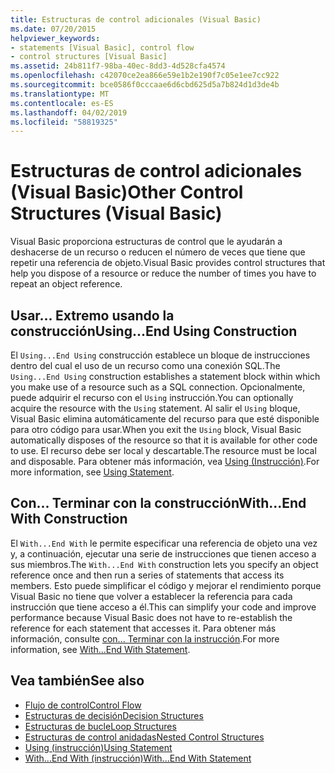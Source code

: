 ```yaml
---
title: Estructuras de control adicionales (Visual Basic)
ms.date: 07/20/2015
helpviewer_keywords:
- statements [Visual Basic], control flow
- control structures [Visual Basic]
ms.assetid: 24b811f7-98ba-40ec-8dd3-4d528cfa4574
ms.openlocfilehash: c42070ce2ea866e59e1b2e190f7c05e1ee7cc922
ms.sourcegitcommit: bce0586f0cccaae6d6cbd625d5a7b824d1d3de4b
ms.translationtype: MT
ms.contentlocale: es-ES
ms.lasthandoff: 04/02/2019
ms.locfileid: "58819325"
---
```

# <a name="other-control-structures-visual-basic"></a><span data-ttu-id="8b95f-102">Estructuras de control adicionales (Visual Basic)</span><span class="sxs-lookup"><span data-stu-id="8b95f-102">Other Control Structures (Visual Basic)</span></span>
<span data-ttu-id="8b95f-103">Visual Basic proporciona estructuras de control que le ayudarán a deshacerse de un recurso o reducen el número de veces que tiene que repetir una referencia de objeto.</span><span class="sxs-lookup"><span data-stu-id="8b95f-103">Visual Basic provides control structures that help you dispose of a resource or reduce the number of times you have to repeat an object reference.</span></span>  
  
## <a name="usingend-using-construction"></a><span data-ttu-id="8b95f-104">Usar... Extremo usando la construcción</span><span class="sxs-lookup"><span data-stu-id="8b95f-104">Using...End Using Construction</span></span>  
 <span data-ttu-id="8b95f-105">El `Using...End Using` construcción establece un bloque de instrucciones dentro del cual el uso de un recurso como una conexión SQL.</span><span class="sxs-lookup"><span data-stu-id="8b95f-105">The `Using...End Using` construction establishes a statement block within which you make use of a resource such as a SQL connection.</span></span> <span data-ttu-id="8b95f-106">Opcionalmente, puede adquirir el recurso con el `Using` instrucción.</span><span class="sxs-lookup"><span data-stu-id="8b95f-106">You can optionally acquire the resource with the `Using` statement.</span></span> <span data-ttu-id="8b95f-107">Al salir el `Using` bloque, Visual Basic elimina automáticamente del recurso para que esté disponible para otro código para usar.</span><span class="sxs-lookup"><span data-stu-id="8b95f-107">When you exit the `Using` block, Visual Basic automatically disposes of the resource so that it is available for other code to use.</span></span> <span data-ttu-id="8b95f-108">El recurso debe ser local y descartable.</span><span class="sxs-lookup"><span data-stu-id="8b95f-108">The resource must be local and disposable.</span></span> <span data-ttu-id="8b95f-109">Para obtener más información, vea [Using (Instrucción)](../../../../visual-basic/language-reference/statements/using-statement.md).</span><span class="sxs-lookup"><span data-stu-id="8b95f-109">For more information, see [Using Statement](../../../../visual-basic/language-reference/statements/using-statement.md).</span></span>  
  
## <a name="withend-with-construction"></a><span data-ttu-id="8b95f-110">Con... Terminar con la construcción</span><span class="sxs-lookup"><span data-stu-id="8b95f-110">With...End With Construction</span></span>  
 <span data-ttu-id="8b95f-111">El `With...End With` le permite especificar una referencia de objeto una vez y, a continuación, ejecutar una serie de instrucciones que tienen acceso a sus miembros.</span><span class="sxs-lookup"><span data-stu-id="8b95f-111">The `With...End With` construction lets you specify an object reference once and then run a series of statements that access its members.</span></span> <span data-ttu-id="8b95f-112">Esto puede simplificar el código y mejorar el rendimiento porque Visual Basic no tiene que volver a establecer la referencia para cada instrucción que tiene acceso a él.</span><span class="sxs-lookup"><span data-stu-id="8b95f-112">This can simplify your code and improve performance because Visual Basic does not have to re-establish the reference for each statement that accesses it.</span></span> <span data-ttu-id="8b95f-113">Para obtener más información, consulte [con... Terminar con la instrucción](../../../../visual-basic/language-reference/statements/with-end-with-statement.md).</span><span class="sxs-lookup"><span data-stu-id="8b95f-113">For more information, see [With...End With Statement](../../../../visual-basic/language-reference/statements/with-end-with-statement.md).</span></span>  
  
## <a name="see-also"></a><span data-ttu-id="8b95f-114">Vea también</span><span class="sxs-lookup"><span data-stu-id="8b95f-114">See also</span></span>

- [<span data-ttu-id="8b95f-115">Flujo de control</span><span class="sxs-lookup"><span data-stu-id="8b95f-115">Control Flow</span></span>](../../../../visual-basic/programming-guide/language-features/control-flow/index.md)
- [<span data-ttu-id="8b95f-116">Estructuras de decisión</span><span class="sxs-lookup"><span data-stu-id="8b95f-116">Decision Structures</span></span>](../../../../visual-basic/programming-guide/language-features/control-flow/decision-structures.md)
- [<span data-ttu-id="8b95f-117">Estructuras de bucle</span><span class="sxs-lookup"><span data-stu-id="8b95f-117">Loop Structures</span></span>](../../../../visual-basic/programming-guide/language-features/control-flow/loop-structures.md)
- [<span data-ttu-id="8b95f-118">Estructuras de control anidadas</span><span class="sxs-lookup"><span data-stu-id="8b95f-118">Nested Control Structures</span></span>](../../../../visual-basic/programming-guide/language-features/control-flow/nested-control-structures.md)
- [<span data-ttu-id="8b95f-119">Using (instrucción)</span><span class="sxs-lookup"><span data-stu-id="8b95f-119">Using Statement</span></span>](../../../../visual-basic/language-reference/statements/using-statement.md)
- [<span data-ttu-id="8b95f-120">With...End With (instrucción)</span><span class="sxs-lookup"><span data-stu-id="8b95f-120">With...End With Statement</span></span>](../../../../visual-basic/language-reference/statements/with-end-with-statement.md)
